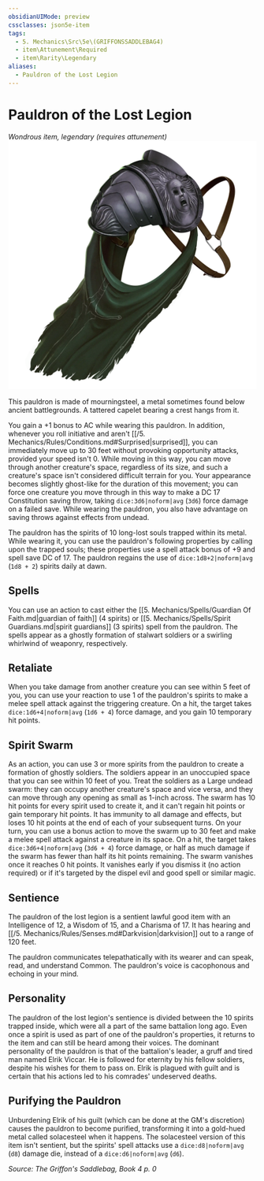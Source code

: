 ```yaml
---
obsidianUIMode: preview
cssclasses: json5e-item
tags:
  - 5. Mechanics\Src\5e\(GRIFFONSSADDLEBAG4)
  - item\Attunement\Required
  - item\Rarity\Legendary
aliases:
  - Pauldron of the Lost Legion
---
```

# Pauldron of the Lost Legion
*Wondrous item, legendary (requires attunement)*  
![](https://raw.githubusercontent.com/TheGiddyLimit/homebrew-img/main/img/GriffonsSaddlebag4/Items/Pauldron-of-the-Lost-Legion.webp#right)  


This pauldron is made of mourningsteel, a metal sometimes found below ancient battlegrounds. A tattered capelet bearing a crest hangs from it.

You gain a +1 bonus to AC while wearing this pauldron. In addition, whenever you roll initiative and aren't [[/5. Mechanics/Rules/Conditions.md#Surprised\|surprised]], you can immediately move up to 30 feet without provoking opportunity attacks, provided your speed isn't 0. While moving in this way, you can move through another creature's space, regardless of its size, and such a creature's space isn't considered difficult terrain for you. Your appearance becomes slightly ghost-like for the duration of this movement; you can force one creature you move through in this way to make a DC 17 Constitution saving throw, taking `dice:3d6|noform|avg` (`3d6`) force damage on a failed save. While wearing the pauldron, you also have advantage on saving throws against effects from undead.

The pauldron has the spirits of 10 long-lost souls trapped within its metal. While wearing it, you can use the pauldron's following properties by calling upon the trapped souls; these properties use a spell attack bonus of +9 and spell save DC of 17. The pauldron regains the use of `dice:1d8+2|noform|avg` (`1d8 + 2`) spirits daily at dawn.

## Spells

You can use an action to cast either the [[5. Mechanics/Spells/Guardian Of Faith.md\|guardian of faith]] (4 spirits) or [[5. Mechanics/Spells/Spirit Guardians.md\|spirit guardians]] (3 spirits) spell from the pauldron. The spells appear as a ghostly formation of stalwart soldiers or a swirling whirlwind of weaponry, respectively.

## Retaliate

When you take damage from another creature you can see within 5 feet of you, you can use your reaction to use 1 of the pauldron's spirits to make a melee spell attack against the triggering creature. On a hit, the target takes `dice:1d6+4|noform|avg` (`1d6 + 4`) force damage, and you gain 10 temporary hit points.

## Spirit Swarm

As an action, you can use 3 or more spirits from the pauldron to create a formation of ghostly soldiers. The soldiers appear in an unoccupied space that you can see within 10 feet of you. Treat the soldiers as a Large undead swarm: they can occupy another creature's space and vice versa, and they can move through any opening as small as 1-inch across. The swarm has 10 hit points for every spirit used to create it, and it can't regain hit points or gain temporary hit points. It has immunity to all damage and effects, but loses 10 hit points at the end of each of your subsequent turns. On your turn, you can use a bonus action to move the swarm up to 30 feet and make a melee spell attack against a creature in its space. On a hit, the target takes `dice:3d6+4|noform|avg` (`3d6 + 4`) force damage, or half as much damage if the swarm has fewer than half its hit points remaining. The swarm vanishes once it reaches 0 hit points. It vanishes early if you dismiss it (no action required) or if it's targeted by the dispel evil and good spell or similar magic.

## Sentience

The pauldron of the lost legion is a sentient lawful good item with an Intelligence of 12, a Wisdom of 15, and a Charisma of 17. It has hearing and [[/5. Mechanics/Rules/Senses.md#Darkvision\|darkvision]] out to a range of 120 feet.

The pauldron communicates telepathatically with its wearer and can speak, read, and understand Common. The pauldron's voice is cacophonous and echoing in your mind.

## Personality

The pauldron of the lost legion's sentience is divided between the 10 spirits trapped inside, which were all a part of the same battalion long ago. Even once a spirit is used as part of one of the pauldron's properties, it returns to the item and can still be heard among their voices. The dominant personality of the pauldron is that of the battalion's leader, a gruff and tired man named Elrik Viccar. He is followed for eternity by his fellow soldiers, despite his wishes for them to pass on. Elrik is plagued with guilt and is certain that his actions led to his comrades' undeserved deaths.

## Purifying the Pauldron

Unburdening Elrik of his guilt (which can be done at the GM's discretion) causes the pauldron to become purified, transforming it into a gold-hued metal called solacesteel when it happens. The solacesteel version of this item isn't sentient, but the spirits' spell attacks use a `dice:d8|noform|avg` (`d8`) damage die, instead of a `dice:d6|noform|avg` (`d6`).

*Source: The Griffon's Saddlebag, Book 4 p. 0*
